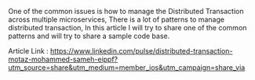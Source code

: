 One of the common issues is how to manage the Distributed Transaction across multiple microservices, There is a lot of patterns to manage distributed transaction, In this article I will try to share one of the common patterns and will try to share a sample code base.

Article Link : 
https://www.linkedin.com/pulse/distributed-transaction-motaz-mohammed-sameh-eippf?utm_source=share&utm_medium=member_ios&utm_campaign=share_via
